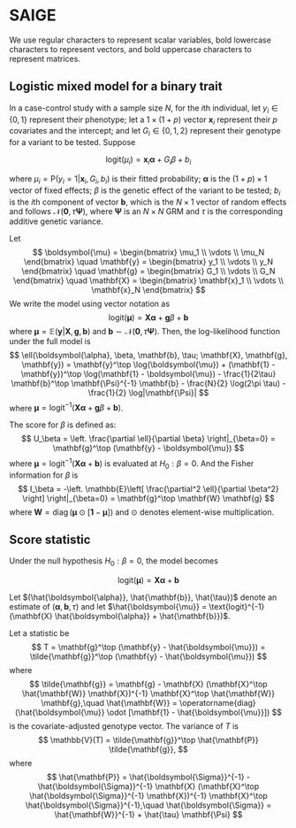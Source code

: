 # SAIGE

We use regular characters to represent scalar variables, bold lowercase characters to represent vectors, and bold uppercase characters to represent matrices.

## Logistic mixed model for a binary trait

In a case-control study with a sample size $N$, for the $i$th individual, let $y_i \in \{0, 1\}$ represent their phenotype; let a $1 \times (1 + p)$ vector $\mathbf{x}_i$ represent their $p$ covariates and the intercept; and let $G_i \in \{0, 1, 2\}$ represent their genotype for a variant to be tested. Suppose

$$
\text{logit}(\mu_i) = \mathbf{x}_i \boldsymbol{\alpha} + G_i \beta + b_i
$$

where $\mu_i = \text{P}(y_i = 1|\mathbf{x}_i, G_i, b_i)$ is their fitted probability; $\boldsymbol{\alpha}$ is the $(1 + p) \times 1$ vector of fixed effects; $\beta$ is the genetic effect of the variant to be tested; $b_i$ is the $i$th component of vector $\mathbf{b}$, which is the $N \times 1$ vector of random effects and follows $\mathcal{N}(\mathbf{0}, \tau \mathbf{\Psi})$, where $\mathbf{\Psi}$ is an $N \times N$ GRM and $\tau$ is the corresponding additive genetic variance.

Let
$$
\boldsymbol{\mu} = \begin{bmatrix} \mu_1 \\ \vdots \\ \mu_N \end{bmatrix} \quad
\mathbf{y} = \begin{bmatrix} y_1 \\ \vdots \\ y_N \end{bmatrix} \quad
\mathbf{g} = \begin{bmatrix} G_1 \\ \vdots \\ G_N \end{bmatrix} \quad
\mathbf{X} = \begin{bmatrix} \mathbf{x}_1 \\ \vdots \\ \mathbf{x}_N \end{bmatrix}
$$
We write the model using vector notation as
$$
\text{logit}(\boldsymbol{\mu}) = \mathbf{X} \boldsymbol{\alpha} + \mathbf{g}\beta + \mathbf{b}
$$
where $\boldsymbol{\mu}=\mathbb{E}(\mathbf{y}|\mathbf{X}, \mathbf{g}, \mathbf{b})$ and $\mathbf{b} \sim \mathcal{N}(\mathbf{0}, \tau \mathbf{\Psi})$. Then, the log-likelihood function under the full model is
$$
\ell(\boldsymbol{\alpha}, \beta, \mathbf{b}, \tau; \mathbf{X}, \mathbf{g}, \mathbf{y}) = \mathbf{y}^\top \log(\boldsymbol{\mu}) + (\mathbf{1} - \mathbf{y})^\top \log(\mathbf{1} - \boldsymbol{\mu}) - \frac{1}{2\tau} \mathbf{b}^\top \mathbf{\Psi}^{-1} \mathbf{b} - \frac{N}{2} \log(2\pi \tau) - \frac{1}{2} \log|\mathbf{\Psi}|
$$
where $\boldsymbol{\mu} = \text{logit}^{-1}(\mathbf{X}\boldsymbol{\alpha} + \mathbf{g}\beta + \mathbf{b})$.

The score for $\beta$ is defined as:
$$
U_\beta = \left. \frac{\partial \ell}{\partial \beta} \right|_{\beta=0} = \mathbf{g}^\top (\mathbf{y} - \boldsymbol{\mu})
$$
where $\boldsymbol{\mu}=\text{logit}^{-1}(\mathbf{X}\boldsymbol{\alpha} + \mathbf{b})$ is evaluated at $H_0: \beta=0$. And the Fisher information for $\beta$ is
$$
I_\beta = -\left. \mathbb{E}\left[ \frac{\partial^2 \ell}{\partial \beta^2} \right] \right|_{\beta=0} = \mathbf{g}^\top \mathbf{W} \mathbf{g}
$$
where $\mathbf{W} = \operatorname{diag}(\boldsymbol{\mu} \odot [\mathbf{1} - \boldsymbol{\mu}])$ and $\odot$ denotes element-wise multiplication.

## Score statistic

Under the null hypothesis $H_0: \beta=0$, the model becomes

$$
\text{logit}(\boldsymbol{\mu}) = \mathbf{X} \boldsymbol{\alpha} + \mathbf{b}
$$

Let $(\hat{\boldsymbol{\alpha}}, \hat{\mathbf{b}}, \hat{\tau})$ denote an estimate of $(\boldsymbol{\alpha}, \mathbf{b}, \tau)$ and let $\hat{\boldsymbol{\mu}} = \text{logit}^{-1}(\mathbf{X} \hat{\boldsymbol{\alpha}} + \hat{\mathbf{b}})$.

Let a statistic be
$$
T = \mathbf{g}^\top (\mathbf{y} - \hat{\boldsymbol{\mu}}) = \tilde{\mathbf{g}}^\top (\mathbf{y} - \hat{\boldsymbol{\mu}})
$$
where
$$
\tilde{\mathbf{g}} = \mathbf{g} - \mathbf{X} (\mathbf{X}^\top \hat{\mathbf{W}} \mathbf{X})^{-1} \mathbf{X}^\top \hat{\mathbf{W}} \mathbf{g},\quad \hat{\mathbf{W}} = \operatorname{diag}(\hat{\boldsymbol{\mu}} \odot [\mathbf{1} - \hat{\boldsymbol{\mu}}])
$$
is the covariate-adjusted genotype vector. The variance of $T$ is
$$
\mathbb{V}(T) = \tilde{\mathbf{g}}^\top \hat{\mathbf{P}} \tilde{\mathbf{g}},
$$
where
$$
\hat{\mathbf{P}} = \hat{\boldsymbol{\Sigma}}^{-1} - \hat{\boldsymbol{\Sigma}}^{-1} \mathbf{X} (\mathbf{X}^\top \hat{\boldsymbol{\Sigma}}^{-1} \mathbf{X})^{-1} \mathbf{X}^\top \hat{\boldsymbol{\Sigma}}^{-1},\quad
\hat{\boldsymbol{\Sigma}} = \hat{\mathbf{W}}^{-1} + \hat{\tau} \mathbf{\Psi}
$$
